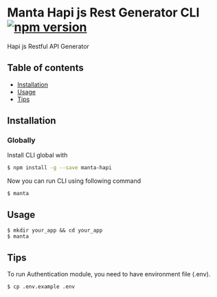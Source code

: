 # Manta Hapi js Rest Generator CLI [![npm version](https://badge.fury.io/js/manta-hapi.svg)](https://badge.fury.io/js/manta-hapi)
Hapi js Restful API Generator

## Table of contents
- [Installation](#installation)
- [Usage](#usage)
- [Tips](#tips)

## Installation

### Globally
Install CLI global with

```bash
$ npm install -g --save manta-hapi
```

Now you can run CLI using following command

```
$ manta
```

## Usage
```
$ mkdir your_app && cd your_app
$ manta
```

## Tips
To run Authentication module, you need to have environment file (.env).
```
$ cp .env.example .env
```

